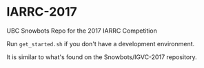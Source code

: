 # IARRC-2017
UBC Snowbots Repo for the 2017 IARRC Competition

Run `get_started.sh` if you don't have a development environment.

It is similar to what's found on the Snowbots/IGVC-2017 repository.
